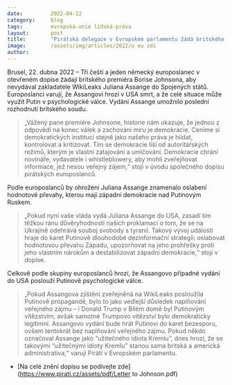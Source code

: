 ```yaml
---
date:         2022-04-22
category:     blog
tags:         evropská-unie lidská-práva
layout:       post
title:        "Pirátská delegace v Evropském parlamentu žádá britského premiéra, aby nevydával Juliana Assange do USA"
image:        /assets/img/articles/2022/u eu zdi
author:       
---
```


Brusel, 22. dubna 2022 – Tři čeští a jeden německý europoslanec v otevřeném dopise žádají britského premiéra Borise Johnsona, aby nevydával zakladatele WikiLeaks Juliana Assange do Spojených států. Europoslanci varují, že Assangovi hrozí v USA smrt, a že celé situace může využít Putin v psychologické válce. Vydání Assange umožnilo poslední rozhodnutí britského soudu.

> „Vážený pane premiére Johnsone, historie nám ukazuje, že jednou z odpovědí na konec válek a zachování míru je demokracie. Ceníme si demokratických institucí stejně jako našeho práva je hlídat, kontrolovat a kritizovat. Tím se demokracie liší od autoritářských režimů, kterým je vlastní zatajování a umlčování. Demokracie chrání novináře, vydavatele i whistleblowery, aby mohli zveřejňovat informace, jež nesou veřejný zájem,“ stojí v úvodu společného dopisu pirátských europoslanců.

Podle europoslanců by ohrožení Juliana Assange znamenalo oslabení hodnotové převahy, kterou mají západní demokracie nad Putinovým Ruskem.

> „Pokud nyní vaše vláda vydá Juliana Assange do USA, zasadí tím těžkou ránu důvěryhodnosti našich proklamací o tom, že se na Ukrajině odehrává souboj svobody s tyranií. Takový vývoj událostí hraje do karet Putinově dlouhodobé dezinformační strategii: oslabovat hodnotovou převahu Západu, upozorňovat na jeho prohřešky proti jeho vlastním nárokům a destabilizovat západní demokracie,“ stojí v dopise.

Celkově podle skupiny europoslanců hrozí, že Assangovo případné vydání do USA poslouží Putinově psychologické válce. 

> „Pokud Assangova zjištění zveřejněná na WikiLeaks posloužila Putinově propagandě, bylo to jako vedlejší důsledek naplňování veřejného zájmu – i Donald Trump v Bílém domě byl Putinovým vítězstvím, avšak samotné Trumpovo vítězství bylo demokraticky legitimní. Assangovo vydání bude hrát Putinovi do karet bezesporu, ovšem tentokrát bez naplňování veřejného zájmu. Pokud někdo označoval Assange jako “užitečného idiota Kremlu”, dnes hrozí, že se takovými “užitečnými idioty Kremlu” stanou sama britská a americká administrativa,“ varují Piráti v Evropském parlamentu.

* [Na celé znění dopisu se podívejte zde](https://www.pirati.cz/assets/pdf/Letter to Johnson.pdf)
